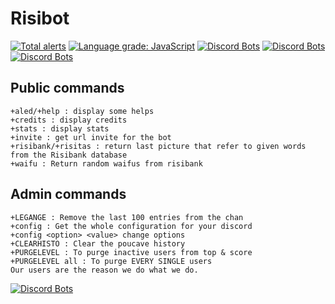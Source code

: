 # Risibot

[![Total alerts](https://img.shields.io/lgtm/alerts/g/benftwc/risibot-discordjs.svg?logo=lgtm&logoWidth=18)](https://lgtm.com/projects/g/benftwc/risibot-discordjs/alerts/) [![Language grade: JavaScript](https://img.shields.io/lgtm/grade/javascript/g/benftwc/risibot-discordjs.svg?logo=lgtm&logoWidth=18)](https://lgtm.com/projects/g/benftwc/risibot-discordjs/context:javascript) [![Discord Bots](https://top.gg/api/widget/status/484127854326710300.svg)](https://top.gg/bot/484127854326710300) [![Discord Bots](https://top.gg/api/widget/servers/484127854326710300.svg?noavatar=true)](https://top.gg/bot/484127854326710300) [![Discord Bots](https://top.gg/api/widget/upvotes/484127854326710300.svg?noavatar=true)](https://top.gg/bot/484127854326710300)




## Public commands
```
+aled/+help : display some helps
+credits : display credits
+stats : display stats
+invite : get url invite for the bot
+risibank/+risitas : return last picture that refer to given words from the Risibank database
+waifu : Return random waifus from risibank
```
## Admin commands
```
+LEGANGE : Remove the last 100 entries from the chan
+config : Get the whole configuration for your discord
+config <option> <value> change options
+CLEARHISTO : Clear the poucave history
+PURGELEVEL : To purge inactive users from top & score
+PURGELEVEL all : To purge EVERY SINGLE users
Our users are the reason we do what we do.
```
[![Discord Bots](https://discordbots.org/api/widget/484127854326710300.svg)](https://discordbots.org/bot/484127854326710300)
